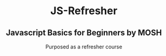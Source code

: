 <div align=center>
  
# JS-Refresher


## Javascript Basics for Beginners by MOSH

Purposed as a refresher course

</div>

